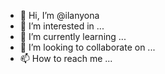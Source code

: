 - 👋 Hi, I’m @ilanyona
- 👀 I’m interested in ...
- 🌱 I’m currently learning ...
- 💞️ I’m looking to collaborate on ...
- 📫 How to reach me ...

<!---
ilanyona/ilanyona is a ✨ special ✨ repository because its `README.md` (this file) appears on your GitHub profile.
You can click the Preview link to take a look at your changes.
--->
